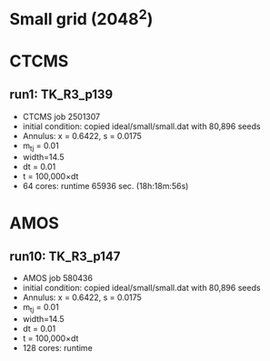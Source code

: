 # Small grid (2048<sup>2</sup>)

# CTCMS
## run1: TK_R3_p139
* CTCMS job 2501307
* initial condition: copied ideal/small/small.dat with 80,896 seeds
* Annulus: x = 0.6422, s = 0.0175
* m<sub>tj</sub> = 0.01
* width=14.5
* dt = 0.01
* t = 100,000&times;dt
* 64 cores: runtime 65936 sec. (18h:18m:56s)


# AMOS
## run10: TK_R3_p147
* AMOS job 580436
* initial condition: copied ideal/small/small.dat with 80,896 seeds
* Annulus: x = 0.6422, s = 0.0175
* m<sub>tj</sub> = 0.01
* width=14.5
* dt = 0.01
* t = 100,000&times;dt
* 128 cores: runtime 

